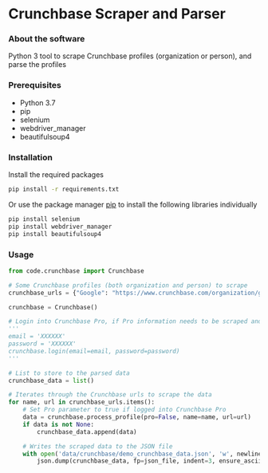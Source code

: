 # Crunchbase Scraper and Parser

### About the software

Python 3 tool to scrape Crunchbase profiles (organization or person), and parse the profiles

### Prerequisites
* Python 3.7
* pip
* selenium
* webdriver_manager
* beautifulsoup4

### Installation

Install the required packages 
```bash
pip install -r requirements.txt
```

Or use the package manager [pip](https://pip.pypa.io/en/stable/) to install the following libraries individually
```bash
pip install selenium
pip install webdriver_manager
pip install beautifulsoup4
```

### Usage
```python
from code.crunchbase import Crunchbase

# Some Crunchbase profiles (both organization and person) to scrape 
crunchbase_urls = {"Google": "https://www.crunchbase.com/organization/google", "Larry Page": "https://www.crunchbase.com/person/larry-page"}

crunchbase = Crunchbase()

# Login into Crunchbase Pro, if Pro information needs to be scraped and parsed
'''
email = 'XXXXXX'
password = 'XXXXXX'
crunchbase.login(email=email, password=password)
'''

# List to store to the parsed data
crunchbase_data = list()

# Iterates through the Crunchbase urls to scrape the data
for name, url in crunchbase_urls.items():
    # Set Pro parameter to true if logged into Crunchbase Pro
    data = crunchbase.process_profile(pro=False, name=name, url=url)
    if data is not None:
        crunchbase_data.append(data)

    # Writes the scraped data to the JSON file
    with open('data/crunchbase/demo_crunchbase_data.json', 'w', newline='') as json_file:
        json.dump(crunchbase_data, fp=json_file, indent=3, ensure_ascii=False)
```
